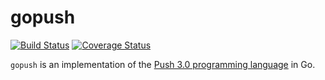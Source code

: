 # gopush

[![Build Status](https://drone.io/github.com/DataWraith/gopush/status.png)](https://drone.io/github.com/DataWraith/gopush/latest)
[![Coverage Status](https://coveralls.io/repos/DataWraith/gopush/badge.png?branch=master)](https://coveralls.io/r/DataWraith/gopush?branch=master)

`gopush` is an implementation of the [Push 3.0 programming
language](http://faculty.hampshire.edu/lspector/push3-description.html) in Go.
